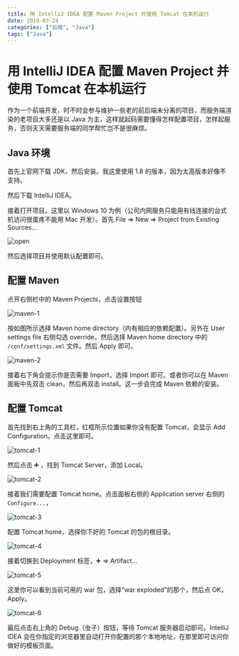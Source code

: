 ```yaml
---
title: 用 IntelliJ IDEA 配置 Maven Project 并使用 Tomcat 在本机运行
date: 2019-03-24
categories: ["后端", "Java"]
tags: ["Java"]
---
```


# 用 IntelliJ IDEA 配置 Maven Project 并使用 Tomcat 在本机运行

作为一个前端开发，时不时会参与维护一些老的前后端未分离的项目，而服务端渲染的老项目大多还是以 Java 为主，这样就起码需要懂得怎样配置项目，怎样起服务，否则天天需要服务端的同学帮忙岂不是很麻烦。

## Java 环境

首先上官网下载 JDK，然后安装。我这里使用 1.8 的版本，因为太高版本好像不支持。

然后下载 IntelliJ IDEA。

接着打开项目。这里以 Windows 10 为例（公司内网服务只能用有线连接的台式机访问很蛋疼不能用 Mac 开发）。首先 File => New => Project from Existing Sources...

![open](/images/maven-tomcat-idea/open.png)

然后选择项目并使用默认配置即可。

## 配置 Maven

点开右侧栏中的 Maven Projects，点击设置按钮

![maven-1](/images/maven-tomcat-idea/maven-1.png)

按如图所示选择 Maven home directory（内有相应的依赖配置）。另外在 User settings file 右侧勾选 override，然后选择 Maven home directory 中的 `/conf/settings.xml` 文件。然后 Apply 即可。

![maven-2](/images/maven-tomcat-idea/maven-2.jpg)

接着右下角会提示你是否需要 Import，选择 Import 即可。或者你可以在 Maven 面板中先双击 clean，然后再双击 install。这一步会完成 Maven 依赖的安装。

## 配置 Tomcat

首先找到右上角的工具栏，红框所示位置如果你没有配置 Tomcat，会显示 Add Configuration。点击这里即可。

![tomcat-1](/images/maven-tomcat-idea/tomcat-1.png)

然后点击 ➕ ，找到 Tomcat Server，添加 Local。

![tomcat-2](/images/maven-tomcat-idea/tomcat-2.png)

接着我们需要配置 Tomcat home。点击面板右侧的 Application server 右侧的 `Configure...`，

![tomcat-3](/images/maven-tomcat-idea/tomcat-3.png)

配置 Tomcat home，选择你下好的 Tomcat 的包的根目录。

![tomcat-4](/images/maven-tomcat-idea/tomcat-4.jpg)

接着切换到 Deployment 标签，➕ => Artifact...

![tomcat-5](/images/maven-tomcat-idea/tomcat-5.png)

这里你可以看到当前可用的 war 包，选择“war exploded”的那个，然后点 OK，Apply。

![tomcat-6](/images/maven-tomcat-idea/tomcat-6.png)

最后点击右上角的 Debug（虫子）按钮，等待 Tomcat 服务器启动即可。IntelliJ IDEA 会在你指定的浏览器里自动打开你配置的那个本地地址，在那里即可访问你做好的模板页面。
